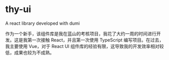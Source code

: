 # thy-ui

A react library developed with dumi

作为一个新手，该组件库是我在蓝山的考核项目，我花了大约一周的时间进行开发。这是我第一次接触 React，并且第一次使用 TypeScript 编写项目。在过去，我主要使用 Vue，对于 React UI 组件库的经验有限，这导致我的开发效率相对较低，成果也较为不成熟。
